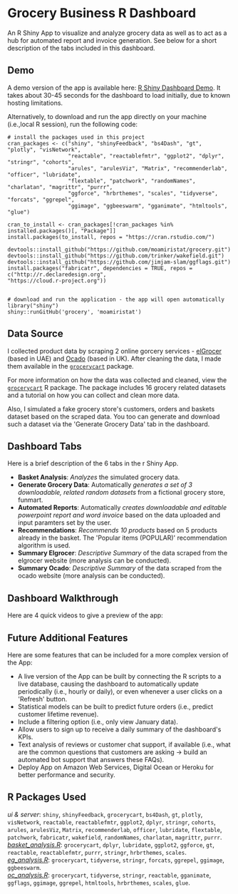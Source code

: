 # Grocery Business R Dashboard

An R Shiny App to visualize and analyze grocery data as well as to act as a hub for automated report and invoice generation. See below for a short description of the tabs included in this dashboard.

## Demo
A demo version of the app is available here: [R Shiny Dashboard Demo](http://moamiristat.shinyapps.io/grocery). It takes about 30-45 seconds for the dashboard to load initially, due to known hosting limitations.

Alternatively, to download and run the app directly on your machine (i.e.,local R session), run the following code:
```
# install the packages used in this project
cran_packages <- c("shiny", "shinyFeedback", "bs4Dash", "gt", "plotly", "visNetwork", 
                   "reactable", "reactablefmtr", "ggplot2", "dplyr", "stringr", "cohorts", 
                   "arules", "arulesViz", "Matrix", "recommenderlab", "officer", "lubridate", 
                   "flextable", "patchwork", "randomNames", "charlatan", "magrittr", "purrr", 
                   "ggforce", "hrbrthemes", "scales", "tidyverse", "forcats", "ggrepel", 
                   "ggimage", "ggbeeswarm", "gganimate", "htmltools", "glue")

cran_to_install <- cran_packages[!cran_packages %in% installed.packages()[, "Package"]]
install.packages(to_install, repos = "https://cran.rstudio.com/")

devtools::install_github("https://github.com/moamiristat/grocery.git")
devtools::install_github("https://github.com/trinker/wakefield.git")
devtools::install_github("https://github.com/jimjam-slam/ggflags.git")
install.packages("fabricatr", dependencies = TRUE, repos = c("http://r.declaredesign.org", 
"https://cloud.r-project.org"))


# download and run the application - the app will open automatically
library("shiny")
shiny::runGitHub('grocery', 'moamiristat')
```

## Data Source

I collected product data by scraping 2 online gorcery services - [elGrocer](https://www.elgrocer.com) (based in UAE) and [Ocado](https://www.ocado.com) (based in UK). After cleaning the data, I made them available in the [`grocerycart`](https://github.com/moamiristat/grocerycart) package.  

For more information on how the data was collected and cleaned, view the [`grocerycart`](https://github.com/moamiristat/grocerycart) R package. The package includes 16 grocery related datasets and a tutorial on how you can collect and clean more data.  

Also, I simulated a fake grocery store's customers, orders and baskets dataset based on the scraped data. You too can generate and download such a dataset via the 'Generate Grocery Data' tab in the dashboard.

## Dashboard Tabs

Here is a brief description of the 6 tabs in the r Shiny App.

+ **Basket Analysis**: *Analyzes* the simulated grocery data.  
+ **Generate Grocery Data**: Automatically *generates a set of 3 downloadable, related random datasets* from a fictional grocery store, funmart.  
+ **Automated Reports**: Automatically *creates downloadable and editable powerpoint report and word invoice* based on the data uploaded and input paramters set by the user.  
+ **Recommendations**: *Recommends 10 products* based on 5 products already in the basket. The 'Popular items (POPULAR)' recommendation algorithm is used.  
+ **Summary Elgrocer**: *Descriptive Summary* of the data scraped from the elgrocer website (more analysis can be conducted).  
+ **Summary Ocado**: *Descriptive Summary* of the data scraped from the ocado website (more analysis can be conducted).

## Dashboard Walkthrough

Here are 4 quick videos to give a preview of the app:


## Future Additional Features

Here are some features that can be included for a more complex version of the App: 

+ A live version of the App can be built by connecting the R scripts to a live database, causing the dashboard to automatically update periodically (i.e., hourly or daily), or even whenever a user clicks on a 'Refresh' button.  
+ Statistical models can be built to predict future orders (i.e., predict customer lifetime revenue).  
+ Include a filtering option (i.e., only view January data).  
+ Allow users to sign up to receive a daily summary of the dashboard's KPIs.  
+ Text analysis of reviews or customer chat support, if available (i.e., what are the common questions that customers are asking -> build an automated bot support that answers these FAQs).  
+ Deploy App on Amazon Web Services, Digital Ocean or Heroku for better performance and security.

## R Packages Used

*ui & server*: `shiny`, `shinyFeedback`, `grocerycart`, `bs4Dash`, `gt`, `plotly`, `visNetwork`, `reactable`, `reactablefmtr`, `ggplot2`, `dplyr`, `stringr`, `cohorts`, `arules`, `arulesViz`, `Matrix`, `recommenderlab`, `officer`, `lubridate`, `flextable`, `patchwork`, `fabricatr`, `wakefield`, `randomNames`, `charlatan`, `magrittr`, `purrr`.  
[*basket_analysis.R*](https://github.com/moamiristat/grocery/blob/main/analysis/basket_analysis.R): `grocerycart`, `dplyr`, `lubridate`, `ggplot2`, `ggforce`, `gt`, `reactable`, `reactablefmtr`, `purrr`, `stringr`, `hrbrthemes`, `scales`.  
[*eg_analysis.R*](https://github.com/moamiristat/grocery/blob/main/analysis/eg_analysis.R): `grocerycart`, `tidyverse`, `stringr`, `forcats`, `ggrepel`, `ggimage`, `ggbeeswarm`.  
[*oc_analysis.R*](https://github.com/moamiristat/grocery/blob/main/analysis/oc_analysis.R): `grocerycart`, `tidyverse`, `stringr`, `reactable`, `gganimate`, `ggflags`, `ggimage`, `ggrepel`, `htmltools`, `hrbrthemes`, `scales`, `glue`.

